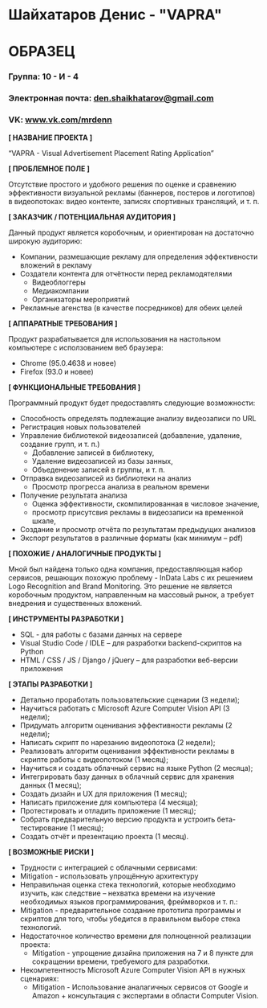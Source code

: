 # Шайхатаров Денис - "VAPRA"
# ОБРАЗЕЦ

### Группа: 10 - И - 4
### Электронная почта: den.shaikhatarov@gmail.com
### VK: www.vk.com/mrdenn

**[ НАЗВАНИЕ ПРОЕКТА ]**

“VAPRA - Visual Advertisement Placement Rating Application”

**[ ПРОБЛЕМНОЕ ПОЛЕ ]**

Отсутствие простого и удобного решения по оценке и сравнению эффективности визуальной рекламы (баннеров, постеров и логотипов) в видеопотоках: видео контенте, записях спортивных трансляций, и т. п.

**[ ЗАКАЗЧИК / ПОТЕНЦИАЛЬНАЯ АУДИТОРИЯ ]**

Данный продукт является коробочным, и ориентирован на достаточно широкую аудиторию:
* Компании, размешающие рекламу для определения эффективности вложений в рекламу 
* Создатели контента для отчётности перед рекламодятелями
  - Видеоблоггеры
  - Медиакомпании
  - Организаторы мероприятий
* Рекламные агенства (в качестве посредников) для обеих целей 

**[ АППАРАТНЫЕ ТРЕБОВАНИЯ ]** 

Продукт разрабатывается для использования на настольном компьютере с исползованием веб браузера:
* Chrome (95.0.4638 и новее)
* Firefox (93.0 и новее)

**[ ФУНКЦИОНАЛЬНЫЕ ТРЕБОВАНИЯ ]**

Программный продукт будет предоставлять следующие возможности:
* Способность определять подлежащие анализу видеозаписи по URL
* Регистрация новых пользователей
* Управление библиотекой видеозаписей (добавление, удаление, создание групп, и т. п.)
  - Добавление записей в библиотеку,
  - Удаление видеозаписей из базы занных,
  - Объеденение записей в группы, и т. п.
* Отправка видеозаписей из библиотеки на анализ
  - Просмотр прогресса анализа в реальном времени
* Получение результата анализа
  - Оценка эффективности, скомпилированная в числовое значение,
  - просмотр присутсвия рекламы в видеозаписи на временной шкале,
* Создание и просмотр отчёта по результатам предыдущих анализов
* Экспорт результатов в различные форматы (как минимум – pdf)

**[ ПОХОЖИЕ / АНАЛОГИЧНЫЕ ПРОДУКТЫ ]**

Мной был найдена только одна компания, предоставляющая набор сервисов, решающих похожую проблему - InData Labs с их решением Logo Recognition and Brand Monitoring. Это решение не является коробочным продуктом, направленным на массовый рынок, а требует внедрения и существенных вложений.

**[ ИНСТРУМЕНТЫ РАЗРАБОТКИ ]**
* SQL - для работы с базами данных на сервере
* Visual Studio Code / IDLE  – для разработки backend-скриптов на Python
*	HTML / CSS / JS / Django / jQuery – для разработки веб-версии приложения

**[ ЭТАПЫ РАЗРАБОТКИ ]**

*	Детально проработать пользовательские сценарии (3 недели);
*	Научиться работать с Microsoft Azure Computer Vision API (3 недели);
*	Придумать алгоритм оценивания эффективности рекламы (2 недели);
*	Написать скрипт по нарезанию видеопотока (2 недели);
* Реализовать алгоритм оценивания эффективности рекламы в скрипте работы с видеопотоком (1 месяц);
* Научиться и создать облачный сервис на языке Python (2 месяца);
* Интегрировать базу данных в облачный сервис для хранения данных (1 месяц);
* Создать дизайн и UX для приложения (1 месяц);
* Написать приложение для компьютера (4 месяца);
* Протестировать и отладить приложение (1 месяц);
* Собрать предварительную версию продукта и устроить бета-тестирование (1 месяц);
* Создать отчёт и презентацию проекта (1 месяц).

**[ ВОЗМОЖНЫЕ РИСКИ ]**

*	Трудности с интеграцией с облачными сервисами: 
  * Mitigation - использовать упрощённую архитектуру
*	Неправильная оценка стека технологий, которые необходимо изучить, как следствие – нехватка времени на изучение необходимых языков программирования, фреймворков и т. п.:
  * Mitigation - предварительное создание прототипа программы и скриптов для того, чтобы убедится в правильном выборе стека технологий.
* Недостаточное количество времени для полноценной реализации проекта:
  * Mitigation - упрощение дизайна приложения на 7 и 8 пункте для сокращении времени, требуемого для разработки.
* Некомпетентность Microsoft Azure Computer Vision API в нужных сценариях:
  * Mitigation - Использование аналагичных сервисов от Google и Amazon + консультация с экспертами в области Computer Vision.
